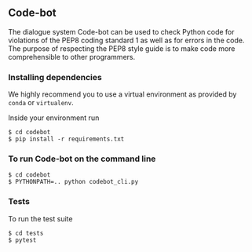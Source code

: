 ## Code-bot

The dialogue system Code-bot can be used to check Python code for violations of the
PEP8 coding standard 1 as well as for errors in the code. The purpose of respecting
the PEP8 style guide is to make code more comprehensible to other programmers.

### Installing dependencies
We highly recommend you to use a virtual environment as provided by `conda`
or `virtualenv`.

Inside your environment run

    $ cd codebot
    $ pip install -r requirements.txt


### To run Code-bot on the command line

    $ cd codebot
    $ PYTHONPATH=.. python codebot_cli.py

### Tests
To run the test suite

    $ cd tests
    $ pytest
